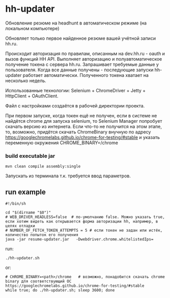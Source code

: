 # hh-updater
Обновление резюме на headhunt в автоматическом режиме (на локальном компьютере)

Обновляет только первое найденное резюме вашей учётной записи hh.ru. 

Происходит авторизация по правилам, описанным на dev.hh.ru - oauth и вызов функций HH API.
Выполняет авторизацию и полуавтоматическое получение токена с сервера hh.ru.
Запрашивает требуемые данные у пользователя. 
Когда все данные получены - последующие запуски hh-updater работает автоматически. 
Полученного токена хватает на несколько недель.  

Использованные технологии: Selenium + ChromeDriver + Jetty + HttpClient + OAuthClient. 

Файл с настройками создаётся в рабочей директории проекта.

При первом запуске, когда токен ещё не получен, если в системе не найдётся chrome для запуска selenium, то Selenium Manager попробует скачать версию из интернета. Если что-то не получится на этом этапе, то, возможно, придётся скачать ChromeBinary внучную по адресу https://googlechromelabs.github.io/chrome-for-testing/#stable и указать переменную окружения CHROME_BINARY=<path>/chrome 

### build executable jar
```
mvn clean compile assembly:single
```

Запускать из терминала т.к. требуется ввод параметров.

## run example
``` 
#!/bin/sh

cd "$(dirname "$0")"
# WEB_DRIVER_HEADLESS=false  # по-умолчанию false. Можно указать true, если хотим видеть как открывается форма авторизации hh, например, в целях отладки
# NUMBER_OF_FETCH_TOKEN_ATTEMPTS = 5 # если токен не задан или истёк, количество попыток его получения
java -jar resume-updater.jar   -Dwebdriver.chrome.whitelistedIps= 
```

run: 
```
./hh-updater.sh
```
or:
```
# CHROME_BINARY=<path>/chrome   # возможно, понадобится скачать chrome binary для соответствующий ОС https://googlechromelabs.github.io/chrome-for-testing/#stable
while true; do ./hh-updater.sh; sleep 3600; done
``` 


